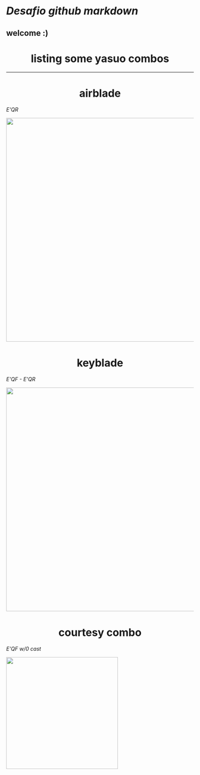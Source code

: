 # ___Desafio github markdown___
## **welcome :)**

###  <h1  align="center"> listing some yasuo combos </h1> 
-----------------   

###  <h1  align="center"> airblade </h1> 
*E'QR*

<a href="https://media1.tenor.com/m/HXSGJgbzLzUAAAAd/yasuo-yasuo-combo.gif">
  <img src="https://media1.tenor.com/m/HXSGJgbzLzUAAAAd/yasuo-yasuo-combo.gif" width="600">
</a>

###  <h1  align="center"> keyblade </h1> 
*E'QF - E'QR*

<a href="https://media1.tenor.com/m/RgV82XAo0UEAAAAd/keyblade-airblade.gif">
  <img src="https://media1.tenor.com/m/RgV82XAo0UEAAAAd/keyblade-airblade.gif" width="600">
</a>

###  <h1  align="center"> courtesy combo </h1> 
*E'QF w/0 cast*

<a href="https://media1.tenor.com/m/DBarjI7waIQAAAAd/hidezera-yasuo-combo.gif">
  <img src="https://media1.tenor.com/m/DBarjI7waIQAAAAd/hidezera-yasuo-combo.gif" width="300">
</a>
